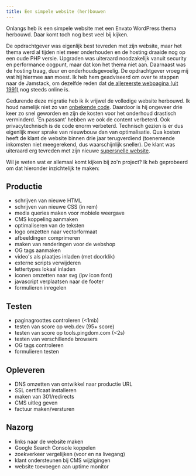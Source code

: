 ```yaml
---
title: Een simpele website (her)bouwen
---
```


Onlangs heb ik een simpele website met een Envato WordPress thema herbouwd. Daar komt toch nog best veel bij kijken.

De opdrachtgever was eigenlijk best tevreden met zijn website, maar het thema werd al tijden niet meer onderhouden en de hosting draaide nog op een oude PHP versie. Upgraden was uiteraard noodzakelijk vanuit security en performance oogpunt, maar dat kon het thema niet aan. Daarnaast was de hosting traag, duur en onderhoudsgevoelig. De opdrachtgever vroeg mij wat hij hiermee aan moest. Ik heb hem geadviseerd om over te stappen naar de Jamstack, om dezelfde reden dat [de allereerste webpagina (uit 1991)](http://info.cern.ch/hypertext/WWW/TheProject.html) nog steeds online is.

Gedurende deze migratie heb ik ik vrijwel de volledige website herbouwd. Ik houd namelijk niet zo van [onbekende code](/blog/code-warriors). Daardoor is hij ongeveer drie keer zo snel geworden en zijn de kosten voor het onderhoud drastisch verminderd. 'En passant' hebben we ook de content verbeterd. Ook privacytechnisch is de code enorm verbeterd. Technisch gezien is er dus eigenlijk meer sprake van nieuwbouw dan van optimalisatie. Qua kosten heeft de klant de website binnen drie jaar terugverdiend (toenemende inkomsten niet meegerekend, dus waarschijnlijk sneller). De klant was uiteraard erg tevreden met zijn nieuwe [supersnelle website](/blog/websites-that-load-instantly).

Wil je weten wat er allemaal komt kijken bij zo'n project? Ik heb geprobeerd om dat hieronder inzichtelijk te maken:

## Productie

- schrijven van nieuwe HTML
- schrijven van nieuwe CSS (in rem)
- media queries maken voor mobiele weergave
- CMS koppeling aanmaken
- optimaliseren van de teksten
- logo omzetten naar vectorformaat
- afbeeldingen comprimeren
- maken van renderingen voor de webshop
- OG tags aanmaken
- video's als plaatjes inladen (met doorklik)
- externe scripts verwijderen
- lettertypes lokaal inladen
- iconen omzetten naar svg (ipv icon font)
- javascript verplaatsen naar de footer
- formulieren inregelen

## Testen

- paginagroottes controleren (<1mb)
- testen van score op web.dev (95+ score)
- testen van score op tools.pingdom.com (<2s)
- testen van verschillende browsers
- OG tags controleren
- formulieren testen

## Opleveren

- DNS omzetten van ontwikkel naar productie URL
- SSL certificaat installeren
- maken van 301/redirects
- CMS uitleg geven
- factuur maken/versturen

## Nazorg

- links naar de website maken
- Google Search Console koppelen
- zoekverkeer vergelijken (voor en na livegang)
- klant ondersteunen bij CMS wijzigingen
- website toevoegen aan uptime monitor